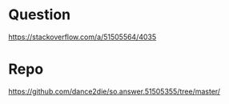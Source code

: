 # Question
https://stackoverflow.com/a/51505564/4035

# Repo
https://github.com/dance2die/so.answer.51505355/tree/master/
